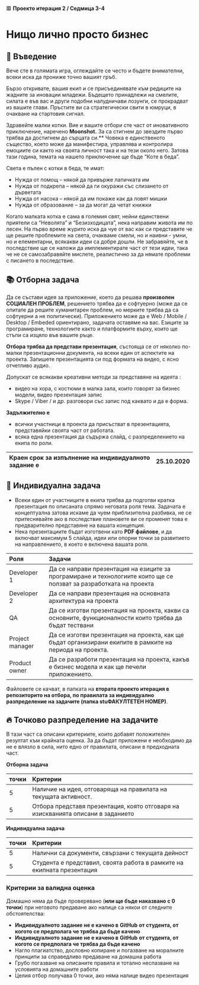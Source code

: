 🟥 **Проекто итерация 2 / Седмица 3-4**

# Нищо лично просто бизнес

## 🚀 Въведение

Вече сте в голямата игра, оглеждайте се често и бъдете внимателни, всеки иска да прониже точно вашият гръб. 

Бързо откривате, вашия екип и се присъединявате към редиците на жадните за иновации младежи. Бъдещето принадлежи на смелите, силата е във вас и други подобни налудничави лозунги, се прокрадват из вашите глави. Пръстите ви са стратегически свити в юмруци, в очакване на стартовия сигнал. 

Здравейте малки котки. Вие и вашите отбори сте част от иновативното приключение, наречено **Moonshot.** За са стигнем до звездите първо трябва да достигнем до сърцата си.** Човека е единственото същество, което може да манифестира, управлява и контролира емоциите си както на своята личност така и на тези около него. Затова тази година, темата на нашето приключение ще бъде “Коте в беда”. 

Света е пълен с котки в беда, те имат:

- Нужда от помощ – някой да привърже лапичката им
- Нужда от подкрепа – някой да ги окуражи със слизането от дърветата
- Нужда от насока – някой да им покаже как да ловят мишки
- Нужда от образование – за да могат да четат книжки

Когато малката котка е сама в големия свят, нейни единствени приятели са “Неволята” и “Безизходицата”, нека направим живота им по лесен. 
На първо време журито иска да чуе от вас как си представяте че ще решите проблемите на света, очакваме смели, но и наивни -  умни, но и елементарни, всякакви идеи са добре дошли.
Не забравяйте, че в последствие ще се наложи да имплементирате част от тези идеи, така че не се самозабравяйте мислете, реалистично за да нямате проблеми с писането в последствие.

## 📚 Отборна задача

Да се състави идея за приложение, което да решава **произволен СОЦИАЛЕН ПРОБЛЕМ**, решението трябва да е софтуерно (може да се опитате да решите хуманитарен проблем, но мерките трябва да са софтуерни а не политически). Приложението може да е Web / Mobile / Desktop / Embeded ориентирано, задачата оставяме на вас. Езиците за програмиране, технологиите както и платформите върху, които ще стъпи са изцяло във вашите ръце. 

**Отбора трябва да представи презентация**, състояща се от няколко по-малки презентационни документа, на всеки един от аспектите на проекта. Запишете презентацията си под формата на видео, с ясно  отчетливо аудио.

Допускат се всякакви креативни методи за представяне на идеята : 

- видео на хора, с костюми в малка зала, които говорят за бизнес модели, видео презентация запис
- Skype / Viber / и др. разговори със запис под каквато и да е форма. 

**Задължително e** 
- всички участници в проекта да присъстват в презентацията, представяйки своята част от работата.
- всяка една презентация да съдържа слайд, с разпределението на екипа по роли.

|**Краен срок за изпълнение на индивидуалното задание е**|**25.10.2020**|
| :- | :-: |

## 📘 Индивидуална задача

- Всеки един от участниците в екипа трябва да подготви кратка презентация по описаната спрямо неговата роля тема. Задачата е концептуална затова искаме да чуем приблизителна разбивка, не се притеснявайте ако в последствие плановете ви се променят това е предварително представяне на вашата концепция.
- Нека презентациите бъдат изготвени като **PDF файлове**, и да включват максимум 5 слайда, идеи или опорни точки за развитието на направлението, в което е включена вашата роля.

|**Роля**|**Задачи**|
| :- | :- |
|Developer 1|Да се направи презентация на езиците за програмиране и технологиите които ще се ползват за разработката на проекта|
|Developer 2 |Да се направи презентация на основната архитектура на проекта|
|QA|Да се изготви презентация на проекта, какви са основните, функционалности които трябва да бъдат тествани|
|Project manager|Да се изготви презентация на проекта, как ще бъдат организирани екипите в рамките на периода на проекта. |
|Product owner|Да се разработи презентация на проекта, какъв е бизнес модела и как ще печели приложението.|

Файловете се качват, в папката на **втората проекто итерация в репозиторито на отбора, по правилата за индивидуално разпределение на задачите (папка stuФАКУЛТЕТЕН НОМЕР)**.

## 🔥 Точково разпределение на задачите
В тази част са описани критериите, които добавят положителен резултат към крайната оценка. За да бъдат приложени е необходимо да не е влязло в сила, нито едно от правилата, описани в предходната част.

**Отборна задача**

|**точки**|**Критерии**|
| :- | :- |
|5|Наличие на идея, отговаряща на правилата на текущата активност.|
|5|Отбора представя презентация, която отговаря на изискванията описани в заданието|

**Индивидуална задача**

|**точки**|**Критерии**|
| :- | :- |
|5|Налични са документи, свързани с текущата дейност|
|5|Студента е представил, своята работа в рамките на екипната презентация|


### Критерии за валидна оценка

Домашно няма да бъде проверявано (**или ще бъде наказвано с 0 точки**) при неговото предаване ако налице са някои от следните обстоятелства:
- **Индивидуалното задание не е качено в**  **GitHub**  **от студента, от когото се предполага че трябва да бъде качено**
- **Индивидуалното задание не е качено в**  **GitHub**  **от студента, от когото се предполага че трябва да бъде качено**
- Нагло плагиатство, дословно копиране и погазване на моралните принципи за справедливо предаване на домашна работа
- Грубо погазване на описаните правила и тотално неспазване на условията на домашните работи
- Целия отбор получава 0 точки, ако няма налице видео презентация

